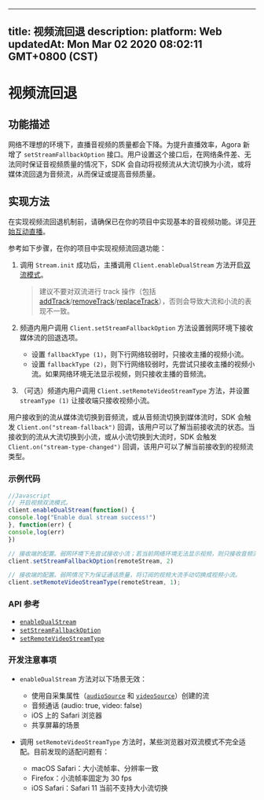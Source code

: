 
---
title: 视频流回退
description: 
platform: Web
updatedAt: Mon Mar 02 2020 08:02:11 GMT+0800 (CST)
---
# 视频流回退
## 功能描述

网络不理想的环境下，直播音视频的质量都会下降。为提升直播效率，Agora 新增了 `setStreamFallbackOption` 接口。用户设置这个接口后，在网络条件差、无法同时保证音视频质量的情况下，SDK 会自动将视频流从大流切换为小流，或将媒体流回退为音频流，从而保证或提高音频质量。

## 实现方法

在实现视频流回退机制前，请确保已在你的项目中实现基本的音视频功能。详见[开始互动直播](../../cn/Interactive%20Broadcast/start_live_web.md)。

参考如下步骤，在你的项目中实现视频流回退功能：

1. 调用 `Stream.init` 成功后，主播调用 `Client.enableDualStream` 方法开启[双流模式](https://docs.agora.io/cn/Agora%20Platform/terms?platform=All%20Platforms#a-name-duala双流模式)。

   > 建议不要对双流进行 track 操作（包括 [addTrack](https://docs.agora.io/cn/Interactive%20Broadcast/API%20Reference/web/interfaces/agorartc.stream.html#addtrack)/[removeTrack](https://docs.agora.io/cn/Interactive%20Broadcast/API%20Reference/web/interfaces/agorartc.stream.html#removetrack)/[replaceTrack](https://docs.agora.io/cn/Interactive%20Broadcast/API%20Reference/web/interfaces/agorartc.stream.html#replacetrack)），否则会导致大流和小流的表现不一致。

2. 频道内用户调用 `Client.setStreamFallbackOption` 方法设置弱网环境下接收媒体流的回退选项。

   - 设置 `fallbackType (1)`，则下行网络较弱时，只接收主播的视频小流。
   - 设置 `fallbackType (2)`，则下行网络较弱时，先尝试只接收主播的视频小流。如果网络环境无法显示视频，则只接收主播的音频流。

3. （可选）频道内用户调用 `Client.setRemoteVideoStreamType` 方法，并设置 `streamType (1)` 让接收端只接收视频小流。

用户接收到的流从媒体流切换到音频流，或从音频流切换到媒体流时，SDK 会触发 `Client.on("stream-fallback")` 回调，该用户可以了解当前接收流的状态。当接收到的流从大流切换到小流，或从小流切换到大流时，SDK 会触发 `Client.on("stream-type-changed")` 回调，该用户可以了解当前接收到的视频流类型。

### 示例代码

```javascript
//Javascript
// 开启视频双流模式。
client.enableDualStream(function() {
console.log("Enable dual stream success!")
}, function(err) {
console,log(err)
})

// 接收端的配置。弱网环境下先尝试接收小流；若当前网络环境无法显示视频，则只接收音频流。
client.setStreamFallbackOption(remoteStream, 2)

// 接收端的配置。弱网情况下为保证通话质量，将订阅的视频大流手动切换成视频小流。
client.setRemoteVideoStreamType(remoteStream, 1);
```

### API 参考

- [`enableDualStream`](https://docs.agora.io/cn/Interactive%20Broadcast/API%20Reference/web/interfaces/agorartc.client.html#enabledualstream)
- [`setStreamFallbackOption`](https://docs.agora.io/cn/Interactive%20Broadcast/API%20Reference/web/interfaces/agorartc.client.html#setstreamfallbackoption)
- [`setRemoteVideoStreamType`](https://docs.agora.io/cn/Interactive%20Broadcast/API%20Reference/web/interfaces/agorartc.client.html#setremotevideostreamtype)

### 开发注意事项

-  `enableDualStream` 方法对以下场景无效：
   - 使用自采集属性（[`audioSource`](https://docs.agora.io/cn/Interactive%20Broadcast/API%20Reference/web/interfaces/agorartc.streamspec.html#audiosource) 和 [`videoSource`](https://docs.agora.io/cn/Interactive%20Broadcast/API%20Reference/web/interfaces/agorartc.streamspec.html#videosource)）创建的流
   - 音频通话 (audio: true, video: false)
   - iOS 上的 Safari 浏览器
   - 共享屏幕的场景

- 调用 `setRemoteVideoStreamType` 方法时，某些浏览器对双流模式不完全适配。目前发现的适配问题有：
   - macOS Safari：大小流帧率、分辨率一致
   - Firefox：小流帧率固定为 30 fps
   - iOS Safari：Safari 11 当前不支持大小流切换
